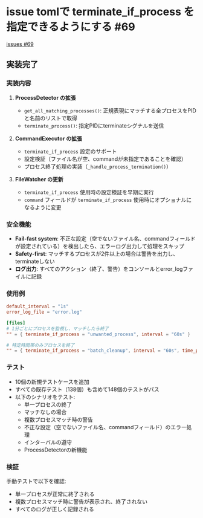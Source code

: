 # issue tomlで terminate_if_process を指定できるようにする #69
[issues #69](https://github.com/cat2151/cat-file-watcher/issues/69)

## 実装完了

### 実装内容

1. **ProcessDetector の拡張**
   - `get_all_matching_processes()`: 正規表現にマッチする全プロセスをPIDと名前のリストで取得
   - `terminate_process()`: 指定PIDにterminateシグナルを送信

2. **CommandExecutor の拡張**
   - `terminate_if_process` 設定のサポート
   - 設定検証（ファイル名が空、commandが未指定であることを確認）
   - プロセス終了処理の実装（`_handle_process_termination()`）

3. **FileWatcher の更新**
   - `terminate_if_process` 使用時の設定検証を早期に実行
   - `command` フィールドが `terminate_if_process` 使用時にオプショナルになるように変更

### 安全機能

- **Fail-fast system**: 不正な設定（空でないファイル名、commandフィールドが設定されている）を検出したら、エラーログ出力して処理をスキップ
- **Safety-first**: マッチするプロセスが2件以上の場合は警告を出力し、terminateしない
- **ログ出力**: すべてのアクション（終了、警告）をコンソールとerror_logファイルに記録

### 使用例

```toml
default_interval = "1s"
error_log_file = "error.log"

[files]
# 1分ごとにプロセスを監視し、マッチしたら終了
"" = { terminate_if_process = "unwanted_process", interval = "60s" }

# 特定時間帯のみプロセスを終了
"" = { terminate_if_process = "batch_cleanup", interval = "60s", time_period = "night_shift" }
```

### テスト

- 10個の新規テストケースを追加
- すべての既存テスト（138個）も含めて148個のテストがパス
- 以下のシナリオをテスト:
  - 単一プロセスの終了
  - マッチなしの場合
  - 複数プロセスマッチ時の警告
  - 不正な設定（空でないファイル名、commandフィールド）のエラー処理
  - インターバルの遵守
  - ProcessDetectorの新機能

### 検証

手動テストで以下を確認:
- 単一プロセスが正常に終了される
- 複数プロセスマッチ時に警告が表示され、終了されない
- すべてのログが正しく記録される
